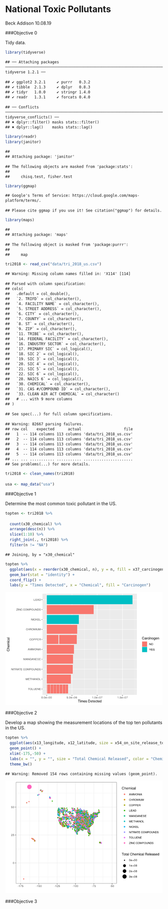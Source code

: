 National Toxic Pollutants
================
Beck Addison
10.08.19

\#\#\#Objective 0

Tidy
    data.

``` r
library(tidyverse)
```

    ## ── Attaching packages ──────────────────────────────────────────────────────────────────────── tidyverse 1.2.1 ──

    ## ✔ ggplot2 3.2.1     ✔ purrr   0.3.2
    ## ✔ tibble  2.1.3     ✔ dplyr   0.8.3
    ## ✔ tidyr   1.0.0     ✔ stringr 1.4.0
    ## ✔ readr   1.3.1     ✔ forcats 0.4.0

    ## ── Conflicts ─────────────────────────────────────────────────────────────────────────── tidyverse_conflicts() ──
    ## ✖ dplyr::filter() masks stats::filter()
    ## ✖ dplyr::lag()    masks stats::lag()

``` r
library(readr)
library(janitor)
```

    ## 
    ## Attaching package: 'janitor'

    ## The following objects are masked from 'package:stats':
    ## 
    ##     chisq.test, fisher.test

``` r
library(ggmap)
```

    ## Google's Terms of Service: https://cloud.google.com/maps-platform/terms/.

    ## Please cite ggmap if you use it! See citation("ggmap") for details.

``` r
library(maps)
```

    ## 
    ## Attaching package: 'maps'

    ## The following object is masked from 'package:purrr':
    ## 
    ##     map

``` r
tri2018 <- read_csv("data/tri_2018_us.csv")
```

    ## Warning: Missing column names filled in: 'X114' [114]

    ## Parsed with column specification:
    ## cols(
    ##   .default = col_double(),
    ##   `2. TRIFD` = col_character(),
    ##   `4. FACILITY NAME` = col_character(),
    ##   `5. STREET ADDRESS` = col_character(),
    ##   `6. CITY` = col_character(),
    ##   `7. COUNTY` = col_character(),
    ##   `8. ST` = col_character(),
    ##   `9. ZIP` = col_character(),
    ##   `11. TRIBE` = col_character(),
    ##   `14. FEDERAL FACILITY` = col_character(),
    ##   `16. INDUSTRY SECTOR` = col_character(),
    ##   `17. PRIMARY SIC` = col_logical(),
    ##   `18. SIC 2` = col_logical(),
    ##   `19. SIC 3` = col_logical(),
    ##   `20. SIC 4` = col_logical(),
    ##   `21. SIC 5` = col_logical(),
    ##   `22. SIC 6` = col_logical(),
    ##   `28. NAICS 6` = col_logical(),
    ##   `30. CHEMICAL` = col_character(),
    ##   `31. CAS #/COMPOUND ID` = col_character(),
    ##   `33. CLEAN AIR ACT CHEMICAL` = col_character()
    ##   # ... with 9 more columns
    ## )

    ## See spec(...) for full column specifications.

    ## Warning: 82667 parsing failures.
    ## row col    expected      actual                   file
    ##   1  -- 114 columns 113 columns 'data/tri_2018_us.csv'
    ##   2  -- 114 columns 113 columns 'data/tri_2018_us.csv'
    ##   3  -- 114 columns 113 columns 'data/tri_2018_us.csv'
    ##   4  -- 114 columns 113 columns 'data/tri_2018_us.csv'
    ##   5  -- 114 columns 113 columns 'data/tri_2018_us.csv'
    ## ... ... ........... ........... ......................
    ## See problems(...) for more details.

``` r
tri2018 <- clean_names(tri2018)

usa <- map_data("usa")
```

\#\#\#Objective 1

Determine the most common toxic pollutant in the US.

``` r
topten <- tri2018 %>%

  count(x30_chemical) %>%
  arrange(desc(n)) %>%
  slice(1:10) %>%
  right_join(., tri2018) %>%
  filter(n != "NA")
```

    ## Joining, by = "x30_chemical"

``` r
topten %>%
  ggplot(aes(x = reorder(x30_chemical, n), y = n, fill = x37_carcinogen)) +
  geom_bar(stat = "identity") +
  coord_flip() +
  labs(y = "Times Detected", x = "Chemical", fill = "Carcinogen")
```

![](national-toxic-pollutants_files/figure-gfm/count-toxins-1.png)<!-- -->

\#\#\#Objective 2

Develop a map showing the measurement locations of the top ten
pollutants in the US.

``` r
topten %>%
  ggplot(aes(x13_longitude, x12_latitude, size = x54_on_site_release_total, color = x30_chemical)) +
  geom_point() +
  xlim(-175,-50) +
  labs(x = "", y = "", size = "Total Chemical Released", color = "Chemical") +
  theme_bw()
```

    ## Warning: Removed 154 rows containing missing values (geom_point).

![](national-toxic-pollutants_files/figure-gfm/heat-map-top10-1.png)<!-- -->

\#\#\#Objective 3
